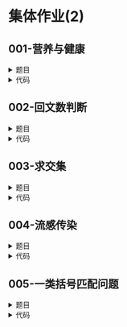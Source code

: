 # 集体作业(2)

## **001-营养与健康**
<details>

<summary>
题目
</summary>

### **题目描述**

随着人们生活水平的日益提高，健康越来越受到大家的关注。营养搭配，合理膳食，开始成为人们日常饮食追求的目标。营养学家希望能在计算机上开发一套饮食指导系统，来帮助人们检查每日饮食搭配是否合理，并提出指导意见。\
假设我们只考虑一种营养成分：钙。已知人体每天需摄入600-1000毫克钙。钙的主要来源有：豆腐，110毫克/100克；牛奶，120毫克/100克；海带，2250毫克/100克；虾米，880毫克/100克。当用户输入四种食物每天的摄入量后，系统就会判断钙的摄入量是否合理。

### **关于输入**

一行，4个整数，分别表示用户每日摄入的豆腐、牛奶、海带、虾米的量，单位克

### **关于输出**

一行，饮食指导系统的反馈结果\
如果摄入过量，输出"OVER"；如果摄入不足，输出"UNDER"；如果适量，输出"FINE"

### **例子输入**

```
50 250 20 10
```

### **例子输出**

```
FINE
```

### **提示信息**

pass

</details>

<details>

<summary>
代码
</summary>

```c++
#include <iostream>
using namespace std;
int main(){
    double tofu,milk,haidai,xiami;
    cin >> tofu >> milk >> haidai >> xiami;
    double gai;
    gai=tofu*100/110+milk*120/100+haidai*2250/100+xiami*880/100;
    if(gai>1000)cout << "OVER";
    else if(gai<600)cout << "UNDER";
    else cout << "FINE";
    return 0;
}
```

</details>

## **002-回文数判断**
<details>

<summary>
题目
</summary>

### **题目描述**

给定一个正整数（不超过9位），判断其是否为回文数。所谓回文数是指正向看与逆向看相等的数。如，123454321，12344321。若是，输出yes,若不是，输出no

### **关于输入**

一个正整数

### **关于输出**

若是，输出yes\
若不是，输出no

### **例子输入**

```
135797531
```

### **例子输出**

```
yes
```

### **提示信息**

pass

</details>

<details>

<summary>
代码
</summary>

```c++
#include <iostream>
using namespace std;
int main(){
    char c[100]={'\0'};
    cin >> c;
    int length=0;
    for(int i=0;i<100;i++){
        if(c[i]=='\0'){
            length=i;
            break;
        }
    }
    int flag=0;
    for(int i=0;i<length/2;i++){
        if(c[i]!=c[length-1-i]){
            flag++;
            break;
        }
    }
    if(flag==0)cout << "yes";
    else cout << "no";
    return 0;
}
```
```python
s=input()
if s[:]==s[::-1]:
    print("yes")
else:print("no")
```

</details>

## **003-求交集**
<details>

<summary>
题目
</summary>

### **题目描述**

给定两个整数集合，输出交集，输出时，按元素从小到大的顺序输出，以逗号间隔。\
注意：给定的集合中可能有重复元素，但输出的交集中不能有重复元素。如果没有交集，则输出 NULL

### **关于输入**

2行，每行表示一个集合的元素序列，元素之间以逗号间隔，假定每个集合不超出200个元素。

### **关于输出**

两个集合的交集，按元素从小到大输出，以逗号间隔。如果没有交集，则输出 NULL

### **例子输入**

```
1,3,5,6,10,6,8,11
2,4,8,6,10,6,12,13
```

### **例子输出**

```
6,8,10
```

### **提示信息**

集合中元素的个数请自己想办法确定

</details>

<details>

<summary>
代码
</summary>

```c++
#include <iostream>
#include <algorithm>
using namespace std;
int main(){
    char c1[1000]={'\0'},c2[1000]={'\0'};
    cin.getline(c1,1000);cin.getline(c2,1000);
    int s1[1000]={0},s2[1000]={0};
    int index1=0,index2=0;
    int temp=0;
    for(int i=0;i<1000;i++){
        if(c1[i]>='0'&&c1[i]<='9')temp=temp*10+c1[i]-'0';
        else{
            s1[index1]=temp;
            index1++;
            temp=0;
            if(c1[i]=='\0')break;
        }
    }
    for(int i=0;i<1000;i++){
        if(c2[i]>='0'&&c2[i]<='9')temp=temp*10+c2[i]-'0';
        else{
            s2[index2]=temp;
            index2++;
            temp=0;
            if(c2[i]=='\0')break;
        }
    }
    int result[1000]={0};
    int index=0;
    for(int i=0;i<index1;i++){
        for(int j=0;j<index2;j++){
            if(s1[i]==s2[j]){
                result[index]=s1[i];
                index++;
                break;
            }
        }
    }
    sort(result,result+index);
    if(index==0)cout << "NULL";
    else{
        for(int i=0;i<index;i++){
            if(i==0)cout << result[0];
            if(i>0&&result[i]!=result[i-1]){
                cout << ',' << result[i];
            }
        }
    }
    return 0;
}
```
```python
a1,a2=set(int(i) for i in input().split(',')),set(int(i) for i in input().split(','))
result=sorted(list(a1&a2))
if result:
    for i in result:
        if(result[-1]!=i):
            print(i,',',sep='',end='')
        else:print(i)
else:
    print("NULL")
```

</details>

## **004-流感传染**
<details>

<summary>
题目
</summary>

### **题目描述**

有一批易感人群住在网格状的宿舍区内，宿舍区为n*n的矩阵，每个格点为一个房间，房间里可能住人，也可能空着。在第一天，有些房间里的人得了流感，以后每天，得流感的人会使其邻居传染上流感，（已经得病的不变），空房间不会传染。请输出第m天得流感的人数。

### **关于输入**

第一行一个数字n，n不超过100，表示有n*n的宿舍房间。\
接下来的n行，每行n个字符，’.’表示第一天该房间住着健康的人，’#’表示该房间空着，’@’表示第一天该房间住着得流感的人。\
接下来的一行是一个整数m，m不超过100.

### **关于输出**

输出第m天，得流感的人数

### **例子输入**

```
5
....#
.#.@.
.#@..
#....
.....
4
```

### **例子输出**

```
16
```

### **提示信息**

pass

</details>

<details>

<summary>
代码
</summary>

```c++
#include <iostream>
using namespace std;
int main(){
    int n;cin >> n;cin.ignore();
    char room[110*110]={'\0'};
    for(int i=0;i<n;i++){
        char temp[1000]={'\0'};
        cin.getline(temp,1000);
        for(int j=0;j<n;j++)room[i*n+j]=temp[j];
    }
    int day;cin >> day;
    for(int i=1;i<day;i++){
        for(int j=0;j<n*n;j++){
            if(room[j]=='1')room[j]='@';
        }
        for(int j=0;j<n*n;j++){
            if(room[j]=='@'){
                if((j+1)%n!=0 && room[j+1]=='.')room[j+1]='1';
                if(j%n!=0 && room[j-1]=='.')room[j-1]='1';
                if(j<n*(n-1) && room[j+n]=='.')room[j+n]='1';
                if(j>=n && room[j-n]=='.')room[j-n]='1';
            }
        }
    }
    int people=0;
    for(int i=0;i<n*n;i++){
        if(room[i]=='@'||room[i]=='1')people++;
    }
    cout << people;
    return 0;
}
```

</details>

## **005-一类括号匹配问题**
<details>

<summary>
题目
</summary>

### **题目描述**

在程序设计中，常常使用小括号强调表达式的运算顺序，但是，左右小括号必须匹配。现给定一个不多于500个符号的表达式（串），其中可能存在多个小括号，想检查小括号的匹配问题。如果存在小括号不匹配，则输出 mismatch；如果所有小括号匹配，则按左右括号的匹配距离由小到大输出左、右括号的位置；若多个匹配的距离相等，则左括号先出现的匹配先输出；如果整个串中没有小括号，则左右位置均输出0，即 0,0； ，规定，串中第一个符号的位置为1。\
匹配距离=右括号位置 - 左括号位置。

### **关于输入**

一串符号

### **关于输出**

按匹配距离的增序输出匹配对的左右位置，逗号间隔；如果距离相同，则按左括号出现的先后顺序输出；如果整个序列中出现不匹配现象，则输出 mismatch；

### **例子输入**

```
(x+y*(z-5)*(x+y))*(x+98)
```

### **例子输出**

```
6,10
12,16
19,24
1,17
```

### **提示信息**

pass

</details>

<details>

<summary>
代码
</summary>

```c++
#include <iostream>
#include <algorithm>
using namespace std;
int main(){
    char s[1000]={'\0'};cin.getline(s,1000);
    int match[1000][2]={0};
    int index_match=0;
    int index=0,flag=0;
    int temp[1000]={0};
    for(int i=0;i<1000;i++){
        if(s[i]=='\0')break;
        if(s[i]=='('){
            temp[index]=i;
            index++;
        }
        else if(s[i]==')'){
            if(index){
                index--;
                match[index_match][0]=temp[index];
                match[index_match][1]=i;
                temp[index+1]=0;
                index_match++;
            }
            else{
                flag=1;
                break;
            }
        }
    }
    if(flag||index!=0)cout << "mismatch";
    else if(match[0][0]==0&&match[0][1]==0)cout << "0,0";
    else{
        for(int i=0;i<index_match-1;i++){
            int k=i;
            for(int j=i+1;j<index_match;j++){
                if(match[k][1]-match[k][0]>match[j][1]-match[j][0]
                ||((match[k][1]-match[k][0]==match[j][1]-match[j][0])&&match[k][0]>match[j][0]))k=j;
            }
            int temp=match[k][0];match[k][0]=match[i][0];match[i][0]=temp;
            temp=match[k][1];match[k][1]=match[i][1];match[i][1]=temp;
        }
        for(int i=0;i<index_match;i++){
            cout << match[i][0]+1 << ',' << match[i][1]+1 << endl;
        }
    }
    return 0;
}
```
```python
s=input()
match=[]
index=0
temp=[]
flag=0
for i in range(len(s)):
    if s[i]=='(':
        index+=1
        temp.append(i)
    elif s[i]==')':
        if index:
            index-=1
            match.append([temp[index],i])
            temp=temp[:-1]
        else:
            flag=1
            break
if flag or index!=0:print('mismatch')
elif not match:print('0,0')
else:
    match.sort(key=lambda x:x[1]-x[0])
    for i in match:
        print(i[0]+1,i[1]+1,sep=',')
```

</details>
